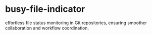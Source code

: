 # busy-file-indicator
 effortless file status monitoring in Git repositories, ensuring smoother collaboration and workflow coordination.
